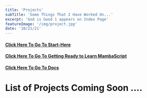```yaml
---
title: 'Projects'
subTitle: 'Some Things That I Have Worked On...'
excerpt: 'God is Good 1 appears on Index Page'
featureImage: '/img/project.jpg'
date: '10/21/21'
---
```


#### [Click Here To Go To Start-Here](/start-here)
#### [Click Here To Go To Getting Ready to Learn MambaScript](/learning-mambascript)
#### [Click Here To Go To Docs](/docs)

<!--
<div class="card">
  <div class="card-header">
    <div class="card-img-container">
      <a href="#pablo"><img class="card-img" src="https://www.dropbox.com/s/7ab3ps5eifye9k9/Screen%20Shot%202021-09-29%20at%209.47.41%20PM.png?dl=1" alt="..."></a>
    </div>
  <div class="card-body">
    <h4 class="card-title">Seventh Ave Inc</h4>
    <div>
      <h6 class="card-title">A Digital Neighborhood For The Black Community</h6>
    </div>
<h5 class="container mx-auto">My Role with Seventh Ave is to be the guiding force in all Technical Decisions and to architect and operate highly-available, distributed infrastructure services with cloud best practices. I oversee a remote first team using technologies like, Zoom, Slack, Github and I also take on the role of Scrum Master for the Scrum Ceremonies and mange team tasks using Jira.
</h5>
</div>
</div>
</div>

<div class="card">
  <div class="card-header">
    <div class="card-img-container">
      <a href="#pablo"><img class="card-img" src="https://www.dropbox.com/s/b58w11n4ux2o35g/Screen%20Shot%202021-09-29%20at%209.56.10%20PM.png?dl=1" alt="..."></a>
    </div>
  <div class="card-body">
    <h4 class="card-title">Blavity INC</h4>
    <div>
      <h6 class="card-title">Blavity, Inc. is home to the largest network of platforms and lifestyle brands serving the multifaceted lives of black millennials.</h6>
    </div>
<h5 class="container mx-auto">My Role with Blavity involved aiding in the refactoring of all Blavity's owned and operated sites to improve efficiency, processing, and readability of existing code base for future scalability and technical debt reduction. I also helped create and implement proprietary code that was used to build an Ad Platform to monetize Blavity's large user base and was essential in growing the Blavity brand.
</h5>
</div>
</div>
</div>

<div class="card">
  <div class="card-header">
    <div class="card-img-container">
      <a href="#pablo"><img class="card-img" src="/img/mamba.gif" alt="..."></a>
    </div>
  <div class="card-body">
    <h4 class="card-title">MambaScript</h4>
    <div>
      <h6 class="card-title"> The rebirth of Typed Unfancy Javascript.... The rebellious teenage love child of TypeScript and Python who is their own person and seeks validation from neither... ( But deep down loves them both and would love their approval)</h6>
    </div>
<h5 class="container mx-auto">MambaScript is a language that compiles to JavaScript and also an alternative to JSX when building React and similar libraries. It attempts to have a similar coding style to python but yet also have the flexibility of TypeScript. The project comes with many awesome features that can be used in projects of any size and the application you are using now, is a markdown blog made with the MambaScript Template Creator. MambaScript code compiles to ES5 JavaScript nice and clean but still allows you to write code very similar to ES6 with additional bells and whistles and some fluff taken out of it. I am very excited about the project.
</h5>
</div>
</div>
</div>
<br>
<br>


## Some Other Notable Work...


| Project | Description | Website |
| ------------------ | ------------------------------------------ |  --------------------- |
| Blavity.com | Full Stack Development & Ad Integrations | [blavity.com](https://blavity.com)|
| Travelnoire.com | Full Stack Development & Ad Integrations | [travelnoire.com](https://travelnoire.com)|
| Shadowandact.com | Backend Development | [shadowandact.com](https://shadowandact.com)|
| The Shade Room | Wordpress & Ad Integrations | [theshaderoom.com](https://theshaderoom.com)|
| Parking Pass Desktop Application | Front End Development | [oncallparking.com](https://www.oncallparking.com/)|
| Baller Alert | Wordpress & Ad Integrations | [balleralert.com](https://balleralert.com)|
| Seventh Ave | Technical Co-Founder| [pullupon7th.com](https://pullupon7th.com)|
| General Assembly | Software Engineering Lead Instructor| [instructor page](https://generalassemb.ly/instructors/arthur-m-bernier-jr/21139)|
-->
# List of Projects Coming Soon ....
